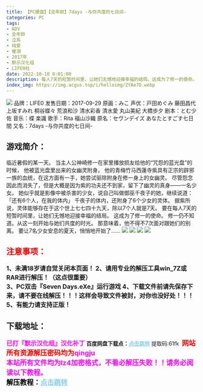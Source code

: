 ```yaml
---
title: 【PC硬盘】【全年龄】7days -与你共度的七日间-
categories: PC
tags:
- ADV
- 全年龄
- 泣系
- 纯爱
- 催泪
- 2017年
- 默示汉化组
- LIFE0社
date: 2022-10-10 8:01:00
description: 每人7天的短暂时间里，让她们无憾地迎接幸福的结局。这成为了修一的使命。修一仍不知道。从这一刻开始与她们共度的时光。那意味着，他不得不7次面对跟她们的别离。要让7名少女安息的夏天，悄悄地开始了……
index_img: https://img.acgus.top/i/helloimg/ZYAe7D.webp
---
```

![](https://img.acgus.top/i/helloimg/ZYAe7D.webp)
品牌：LIFE0
发售日期：2017-09-29
原画：みこ
声优：戸田めぐみ 藤田昌代 上坂すみれ 桐谷蝶々 荒浪和沙 清水彩香 清水愛 丸山美紀 大橋歩夕
剧本：とむ少佐
音乐：楪 楽識
歌手：Rita 福山沙織
原名：セヴンデイズ あなたとすごす七日間
又名：7days -与你共度的七日间-

## 游戏简介：
临近暑假的某一天。
当主人公神崎修一在家里播放损友给他的“咒怨的蓝光盘”的时候，
他被蓝光盘里出来的女幽灵附身。
他的青梅竹马西蓮寺紫具有正宗的辟邪一族的血统，在这方面有一手，她尝试驱除附身在修一身上的女幽灵。
尽管怨念因此而消失了，但是大概是因为紫的功夫还不到家，留下了幽灵的真身——一名少女。
她似乎就是影像中被杀害的少女，说自己叫做御巫千夜子的她，继续说道：
「还有6个人，在我的体内」
千夜子的体内，还附身了6个少女的灵体。
据紫所说，灵体能够存在于这个世上七七四十九天，除以7个人就是7天。
要在每人7天的短暂时间里，让她们无憾地迎接幸福的结局。
这成为了修一的使命。
修一仍不知道。从这一刻开始与她们共度的时光。
那意味着，他不得不7次面对跟她们的别离。
要让7名少女安息的夏天，悄悄地开始了……
![](https://img.acgus.top/i/helloimg/ZYAE4C.webp)
![](https://img.acgus.top/i/helloimg/ZYAXHo.webp)
![](https://img.acgus.top/i/helloimg/ZYA3Pb.webp)
![](https://img.acgus.top/i/helloimg/ZYAaUK.webp)



## <font color=#FF0000 >注意事项：</font>
<font size=3><b>1、未满18岁请自觉关闭本页面！
2、请用专业的解压工具win_7Z或RAR进行解压！（这点很重要）  
3、PC双击『Seven Days.eXe』运行游戏
4、下载文件前请先保存下来，请不要在线解压！！！这样会导致文件被封，对你也没好处！！！
5、有能力请支持正版！</b></font>

## 下载地址：
<font color=#FF00FF size=3>**已打『默示汉化组』汉化补丁**</font>
<b>百度网盘下载点：</b><a href="https://pan.baidu.com/s/1tkHbIOkU7b8h8cvvVwI64g?pwd=61fk" style="color: #87CEEB;"><b>点击跳转</b></a> 提取码:61fk
<a style="padding: 0" href="https://post.qingju.org/AD/"><img style="max-width:100%" src="https://img.acgus.top/i/2024/07/478f689b8021d8d499ab43d21acf137a.gif" alt=""></a>
<b><font color=#FF0000 size=4>网站所有资源解压密码均为</b></font><b><font color=#FF00FF size=4>qingju</font><font color=#FF0000 ></font></b><br><b><font color=#FF00FF size=4>本站所有文件均为lz4加密格式，不看必解压失败！！请务必阅读以下教程。</b></font><br><b><font color=#000 size=4>解压教程：</b><a href="https://post.qingju.org/tutorial/000/" style="color: #87CEEB;"><b>点击跳转</b></a>